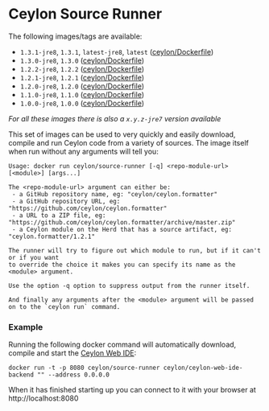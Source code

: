 # Ceylon Source Runner

The following images/tags are available:

 - `1.3.1-jre8`, `1.3.1`, `latest-jre8`, `latest` ([ceylon/Dockerfile](https://github.com/ceylon-docker/source-runner/blob/master/1.3.1/1.3.1-jre8/Dockerfile))
 - `1.3.0-jre8`, `1.3.0` ([ceylon/Dockerfile](https://github.com/ceylon-docker/source-runner/blob/master/1.3.0/1.3.0-jre8/Dockerfile))
 - `1.2.2-jre8`, `1.2.2` ([ceylon/Dockerfile](https://github.com/ceylon-docker/source-runner/blob/master/1.2.2/1.2.2-jre8/Dockerfile))
 - `1.2.1-jre8`, `1.2.1` ([ceylon/Dockerfile](https://github.com/ceylon-docker/source-runner/blob/master/1.2.1/1.2.1-jre8/Dockerfile))
 - `1.2.0-jre8`, `1.2.0` ([ceylon/Dockerfile](https://github.com/ceylon-docker/source-runner/blob/master/1.2.0/1.2.0-jre8/Dockerfile))
 - `1.1.0-jre8`, `1.1.0` ([ceylon/Dockerfile](https://github.com/ceylon-docker/source-runner/blob/master/1.1.0/1.1.0-jre8/Dockerfile))
 - `1.0.0-jre8`, `1.0.0` ([ceylon/Dockerfile](https://github.com/ceylon-docker/source-runner/blob/master/1.0.0/1.0.0-jre8/Dockerfile))

*For all these images there is also a `x.y.z-jre7` version available*

This set of images can be used to very quickly and easily download, compile and run Ceylon code from a variety of sources. The image itself when run without any arguments will tell you:

```
Usage: docker run ceylon/source-runner [-q] <repo-module-url> [<module>] [args...]

The <repo-module-url> argument can either be:
 - a GitHub repository name, eg: "ceylon/ceylon.formatter"
 - a GitHub repository URL, eg: "https://github.com/ceylon/ceylon.formatter"
 - a URL to a ZIP file, eg: "https://github.com/ceylon/ceylon.formatter/archive/master.zip"
 - a Ceylon module on the Herd that has a source artifact, eg: "ceylon.formatter/1.2.1"

The runner will try to figure out which module to run, but if it can't or if you want
to override the choice it makes you can specify its name as the <module> argument.

Use the option -q option to suppress output from the runner itself.

And finally any arguments after the <module> argument will be passed on to the `ceylon run` command.
```

### Example

Running the following docker command will automatically download, compile and start the [Ceylon Web IDE](https://github.com/ceylon/ceylon-web-ide-backend):

    docker run -t -p 8080 ceylon/source-runner ceylon/ceylon-web-ide-backend "" --address 0.0.0.0

When it has finished starting up you can connect to it with your browser at http://localhost:8080

